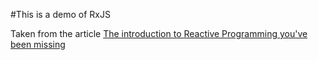 #This is a demo of RxJS 

Taken from the article [The introduction to Reactive Programming you've been missing](https://gist.github.com/staltz/868e7e9bc2a7b8c1f754)